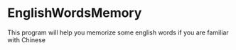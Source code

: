# EnglishWordsMemory
This program will help you memorize some english words if you are familiar with Chinese
